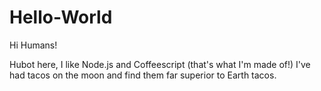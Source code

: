# Hello-World

Hi Humans!

Hubot here, I like Node.js and Coffeescript (that's what I'm made of!)
I've had tacos on the moon and find them far superior to Earth tacos.

